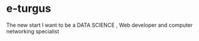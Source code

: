 # e-turgus
The new start
I want to be a DATA SCIENCE , Web developer and computer networking specialist
